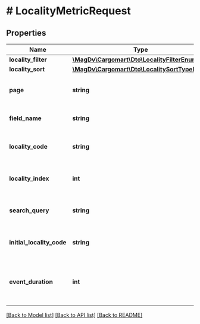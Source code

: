 # # LocalityMetricRequest

## Properties

Name | Type | Description | Notes
------------ | ------------- | ------------- | -------------
**locality_filter** | [**\MagDv\Cargomart\Dto\LocalityFilterEnum**](LocalityFilterEnum.md) |  |
**locality_sort** | [**\MagDv\Cargomart\Dto\LocalitySortTypeEnum**](LocalitySortTypeEnum.md) |  | [optional]
**page** | **string** | Страница на которой выполняется событие |
**field_name** | **string** | Поле, которое заполняется |
**locality_code** | **string** | Код по КЛАДР выбранного пункта |
**locality_index** | **int** | Позиция выбранного пункта в списке |
**search_query** | **string** | Строка поиска на момент выбора | [optional]
**initial_locality_code** | **string** | Строка поиска на момент фокуса | [optional]
**event_duration** | **int** | Время от получения фокуса на поле до выбора (в секундах) |

[[Back to Model list]](../../README.md#models) [[Back to API list]](../../README.md#endpoints) [[Back to README]](../../README.md)
